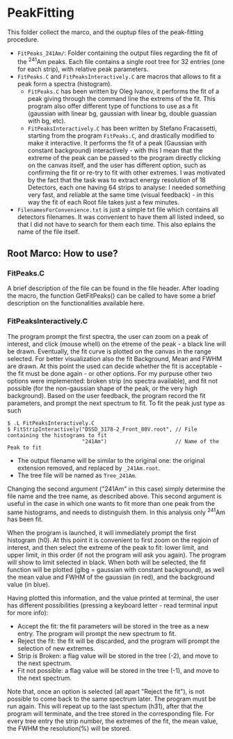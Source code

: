 # PeakFitting
This folder collect the marco, and the ouptup files of the peak-fitting procedure.  
- `FitPeaks_241Am/`: Folder containing the output files regarding the fit of the <sup>241</sup>Am peaks. Each file contains a single root tree for 32 entries (one for each strip), with relative peak parameters.
- `FitPeaks.C` and `FitPeaksInteractively.C` are macros that allows to fit a peak form a spectra (histogram).  
  - `FitPeaks.C` has been written by Oleg Ivanov, it performs the fit of a peak giving through the command line the extrems of the fit. This program also offer different type of functions to use as a fit (gaussian with linear bg, gaussian with linear bg, double guassian with bg, etc).
  - `FitPeaksInteractively.C` has been written by Stefano Fracassetti, starting from the program `FitPeaks.C`, and drastically modified to make it interactive. It performs the fit of a peak (Gaussian with constant background) interactively - with this I mean that the extreme of the peak can be passed to the program directly clicking on the canvas itself, and the user has different option, such as confirming the fit or re-try to fit with other extremes. I was motivated by the fact that the task was to extract energy resolution of 18 Detectors, each one having 64 strips to analyse: I needed something very fast, and reliable at the same time (visual feedback) - in this way the fit of each Root file takes just a few minutes. 
- `FilenamesForConvenience.txt` is just a simple txt file which contains all detectors filenames. It was convenient to have them all listed indeed, so that I did not have to search for them each time. This also eplains the name of the file itself.


## Root Marco: How to use?

### FitPeaks.C
A brief description of the file can be found in the file header. After loading the macro, the function GetFitPeaks() can be called to have some a brief description on the functionalities available here.

### FitPeaksInteractively.C
The program prompt the first spectra, the user can zoom on a peak of interest, and click (mouse whell) on the etreme of the peak - a black line will be drawn. Eventually, the fit curve is plotted on the canvas in the range selected. For better visualization also the fit Background, Mean and FWHM are drawn. At this point the used can decide whether the fit is acceptable - the fit must be done again - or other options. For my purpuse other two options were implemented: broken strip (no spectra available), and fit not possible (for the non-gaussian shape of the peak, or the very high background). Based on the user feedback, the program record the fit parameters, and prompt the next spectrum to fit.
To fit the peak just type as such

```
$ .L FitPeaksInteractively.C  
$ FitStripInteractively("DSSD_3178-2_Front_80V.root", // File containing the histograms to fit
                        "241Am")                      // Name of the Peak to fit
```

- The output filename will be similar to the original one: the original extension removed, and replaced by `_241Am.root`.
- The tree file will be named as `Tree_241Am`.  

Changing the second argument ("241Am" in this case) simply determine the file name and the tree name, as described above. This second argument is useful in the case in which one wants to fit more than one peak from the same histograms, and needs to distinguish them. In this analysis only <sup>241</sup>Am has been fit.  

When the program is launched, it will immediately prompt the first histogram (h0). At this point it is convenient to first zoom on the regioin of interest, and then select the extreme of the peak to fit: lower limit, and upper limit, in this order (if not the program will ask you again). The program will show to limit selected in black. When both will be selected, the fit function will be plotted (glbg = gaussian with constant background), as well the mean value and FWHM of the gaussian (in red), and the background value (in blue).  

Having plotted this information, and the value printed at terminal, the user has different possibilities (pressing a keyboard letter - read terminal input for more info):
- Accept the fit: the fit parameters will be stored in the tree as a new entry. The program will prompt the new spectrum to fit.
- Reject the fit: the fit will be discarded, and the program will prompt the selection of new extremes.
- Strip is Broken: a flag value will be stored in the tree (-2), and move to the next spectrum.
- Fit not possible: a flag value will be stored in the tree (-1), and move to the next spectrum.

Note that, once an option is selected (all apart "Reject the fit"), is not possible to come back to the same spectrum later. The program must be run again.
This will repeat up to the last spectum (h31), after that the program will terminate, and the tree stored in the corresponding file. For every tree entry the strip number, the extremes of the fit, the mean value, the FWHM the resolution(%) will be stored.
